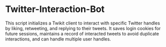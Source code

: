 # Twitter-Interaction-Bot
This script initializes a Twikit client to interact with specific Twitter handles by liking, retweeting, and replying to their tweets. It saves login cookies for future sessions, maintains a record of interacted tweets to avoid duplicate interactions, and can handle multiple user handles.
